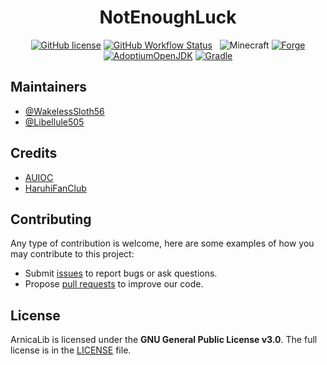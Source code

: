 <h1 align="center">NotEnoughLuck</h1>

<div align="center">

[![GitHub license](https://img.shields.io/github/license/auioc/NotEnoughLuck?style=flat-square)](/LICENSE)
[![GitHub Workflow Status](https://img.shields.io/github/workflow/status/auioc/NotEnoughLuck/dev-build?style=flat-square)](https://github.com/auioc/NotEnoughLuck/actions/workflows/dev-build.yml)
&nbsp;
![Minecraft](https://img.shields.io/static/v1?label=Minecraft&message=1.18.1&color=00aa00&style=flat-square)
[![Forge](https://img.shields.io/static/v1?label=Forge&message=39.0.75&color=e04e14&logo=Conda-Forge&style=flat-square)](http://files.minecraftforge.net/net/minecraftforge/forge/index_1.18.1.html)
[![AdoptiumOpenJDK](https://img.shields.io/static/v1?label=AdoptiumOpenJDK&message=17.0.1%2B12&color=brightgreen&logo=java&style=flat-square)](https://adoptium.net/?variant=openjdk17&jvmVariant=hotspot)
[![Gradle](https://img.shields.io/static/v1?label=Gradle&message=7.3&color=brightgreen&logo=gradle&style=flat-square)](https://docs.gradle.org/7.3/release-notes.html)

</div>

## Maintainers

- [@WakelessSloth56](https://github.com/WakelessSloth56)
- [@Libellule505](https://github.com/Libellule505)

## Credits

- [AUIOC](https://www.auioc.com)
- [HaruhiFanClub](https://github.com/HaruhiFanClub)

## Contributing

Any type of contribution is welcome, here are some examples of how you may contribute to this project:

- Submit [issues](https://github.com/auioc/NotEnoughLuck/issues) to report bugs or ask questions.
- Propose [pull requests](https://github.com/auioc/NotEnoughLuck/pulls) to improve our code.

## License

ArnicaLib is licensed under the **GNU General Public License v3.0**.
The full license is in the [LICENSE](/LICENSE) file.
